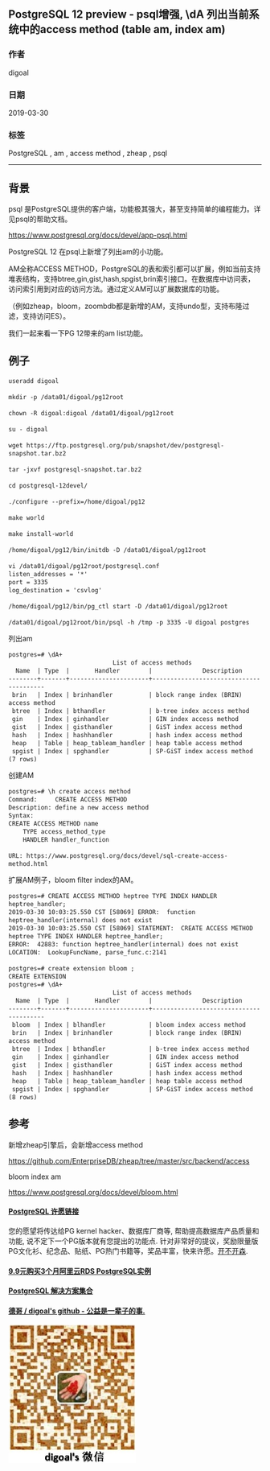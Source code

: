 ## PostgreSQL 12 preview - psql增强, \\dA 列出当前系统中的access method (table am, index am)    
                                
### 作者                                
digoal                                
                                
### 日期                                
2019-03-30                                
                                
### 标签                                
PostgreSQL , am , access method , zheap , psql        
                                
----                                
                                
## 背景       
psql 是PostgreSQL提供的客户端，功能极其强大，甚至支持简单的编程能力。详见psql的帮助文档。     
    
https://www.postgresql.org/docs/devel/app-psql.html    
    
PostgreSQL 12 在psql上新增了列出am的小功能。    
    
AM全称ACCESS METHOD，PostgreSQL的表和索引都可以扩展，例如当前支持堆表结构，支持btree,gin,gist,hash,spgist,brin索引接口。在数据库中访问表，访问索引用到对应的访问方法。通过定义AM可以扩展数据库的功能。    
    
（例如zheap，bloom，zoombdb都是新增的AM，支持undo型，支持布隆过滤，支持访问ES）。    
    
我们一起来看一下PG 12带来的am list功能。    
    
## 例子    
```    
useradd digoal    
    
mkdir -p /data01/digoal/pg12root    
    
chown -R digoal:digoal /data01/digoal/pg12root    
    
su - digoal    
    
wget https://ftp.postgresql.org/pub/snapshot/dev/postgresql-snapshot.tar.bz2    
    
tar -jxvf postgresql-snapshot.tar.bz2    
    
cd postgresql-12devel/    
    
./configure --prefix=/home/digoal/pg12    
    
make world    
    
make install-world    
    
/home/digoal/pg12/bin/initdb -D /data01/digoal/pg12root    
    
vi /data01/digoal/pg12root/postgresql.conf    
listen_addresses = '*'     
port = 3335    
log_destination = 'csvlog'    
    
/home/digoal/pg12/bin/pg_ctl start -D /data01/digoal/pg12root    
    
/data01/digoal/pg12root/bin/psql -h /tmp -p 3335 -U digoal postgres    
```    
    
列出am    
    
```    
postgres=# \dA+    
                             List of access methods    
  Name  | Type  |       Handler        |              Description                   
--------+-------+----------------------+----------------------------------------    
 brin   | Index | brinhandler          | block range index (BRIN) access method    
 btree  | Index | bthandler            | b-tree index access method    
 gin    | Index | ginhandler           | GIN index access method    
 gist   | Index | gisthandler          | GiST index access method    
 hash   | Index | hashhandler          | hash index access method    
 heap   | Table | heap_tableam_handler | heap table access method    
 spgist | Index | spghandler           | SP-GiST index access method    
(7 rows)    
```    
    
创建AM    
    
```    
postgres=# \h create access method     
Command:     CREATE ACCESS METHOD    
Description: define a new access method    
Syntax:    
CREATE ACCESS METHOD name    
    TYPE access_method_type    
    HANDLER handler_function    
    
URL: https://www.postgresql.org/docs/devel/sql-create-access-method.html    
```    
    
扩展AM例子，bloom filter index的AM。    
    
```    
postgres=# CREATE ACCESS METHOD heptree TYPE INDEX HANDLER heptree_handler;    
2019-03-30 10:03:25.550 CST [58069] ERROR:  function heptree_handler(internal) does not exist    
2019-03-30 10:03:25.550 CST [58069] STATEMENT:  CREATE ACCESS METHOD heptree TYPE INDEX HANDLER heptree_handler;    
ERROR:  42883: function heptree_handler(internal) does not exist    
LOCATION:  LookupFuncName, parse_func.c:2141    
    
postgres=# create extension bloom ;    
CREATE EXTENSION    
postgres=# \dA+    
                             List of access methods    
  Name  | Type  |       Handler        |              Description                   
--------+-------+----------------------+----------------------------------------    
 bloom  | Index | blhandler            | bloom index access method    
 brin   | Index | brinhandler          | block range index (BRIN) access method    
 btree  | Index | bthandler            | b-tree index access method    
 gin    | Index | ginhandler           | GIN index access method    
 gist   | Index | gisthandler          | GiST index access method    
 hash   | Index | hashhandler          | hash index access method    
 heap   | Table | heap_tableam_handler | heap table access method    
 spgist | Index | spghandler           | SP-GiST index access method    
(8 rows)    
```    
    
## 参考    
新增zheap引擎后，会新增access method    
    
https://github.com/EnterpriseDB/zheap/tree/master/src/backend/access    
    
bloom index am    
    
https://www.postgresql.org/docs/devel/bloom.html    
      
  
  
  
  
  
  
  
  
  
  
  
  
  
  
  
  
  
  
  
  
  
  
  
  
  
  
  
  
  
  
  
  
  
  
  
  
  
  
  
  
  
  
  
  
  
  
  
  
  
  
  
  
  
  
  
  
  
  
  
  
  
  
  
  
  
  
  
  
  
#### [PostgreSQL 许愿链接](https://github.com/digoal/blog/issues/76 "269ac3d1c492e938c0191101c7238216")
您的愿望将传达给PG kernel hacker、数据库厂商等, 帮助提高数据库产品质量和功能, 说不定下一个PG版本就有您提出的功能点. 针对非常好的提议，奖励限量版PG文化衫、纪念品、贴纸、PG热门书籍等，奖品丰富，快来许愿。[开不开森](https://github.com/digoal/blog/issues/76 "269ac3d1c492e938c0191101c7238216").  
  
  
#### [9.9元购买3个月阿里云RDS PostgreSQL实例](https://www.aliyun.com/database/postgresqlactivity "57258f76c37864c6e6d23383d05714ea")
  
  
#### [PostgreSQL 解决方案集合](https://yq.aliyun.com/topic/118 "40cff096e9ed7122c512b35d8561d9c8")
  
  
#### [德哥 / digoal's github - 公益是一辈子的事.](https://github.com/digoal/blog/blob/master/README.md "22709685feb7cab07d30f30387f0a9ae")
  
  
![digoal's wechat](../pic/digoal_weixin.jpg "f7ad92eeba24523fd47a6e1a0e691b59")
  
